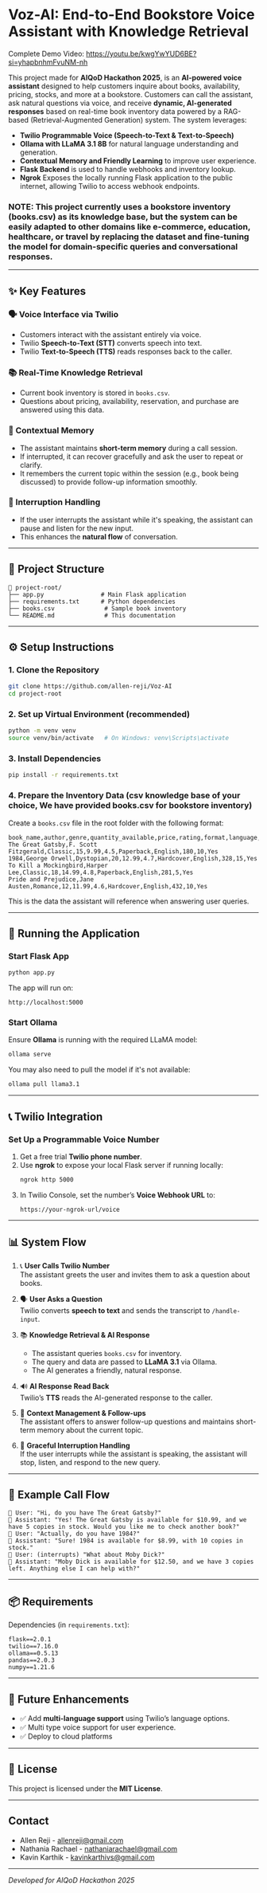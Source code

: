 # Voz-AI: End-to-End Bookstore Voice Assistant with Knowledge Retrieval

Complete Demo Video:
https://youtu.be/kwgYwYUD6BE?si=yhapbnhmFvuNM-nh

This project made for **AIQoD Hackathon 2025**, is an **AI-powered voice assistant** designed to help customers inquire about books, availability, pricing, stocks, and more at a bookstore. Customers can call the assistant, ask natural questions via voice, and receive **dynamic, AI-generated responses** based on real-time book inventory data powered by a RAG-based (Retrieval-Augmented Generation) system. The system leverages:

- **Twilio Programmable Voice (Speech-to-Text & Text-to-Speech)**
- **Ollama with LLaMA 3.1 8B** for natural language understanding and generation.
- **Contextual Memory and Friendly Learning** to improve user experience.
- **Flask Backend** is used to handle webhooks and inventory lookup.
- **Ngrok** Exposes the locally running Flask application to the public internet, allowing Twilio to access webhook endpoints.

### NOTE: This project currently uses a bookstore inventory (books.csv) as its knowledge base, but the system can be easily adapted to other domains like e-commerce, education, healthcare, or travel by replacing the dataset and fine-tuning the model for domain-specific queries and conversational responses.
---

## ✨ Key Features

### 🗣️ Voice Interface via Twilio
- Customers interact with the assistant entirely via voice.
- Twilio **Speech-to-Text (STT)** converts speech into text.
- Twilio **Text-to-Speech (TTS)** reads responses back to the caller.

### 📚 Real-Time Knowledge Retrieval
- Current book inventory is stored in `books.csv`.
- Questions about pricing, availability, reservation, and purchase are answered using this data.

### 🧠 Contextual Memory
- The assistant maintains **short-term memory** during a call session.
- If interrupted, it can recover gracefully and ask the user to repeat or clarify.
- It remembers the current topic within the session (e.g., book being discussed) to provide follow-up information smoothly.

### 🚪 Interruption Handling
- If the user interrupts the assistant while it's speaking, the assistant can pause and listen for the new input.
- This enhances the **natural flow** of conversation.

---

## 📂 Project Structure

```
📂 project-root/
├── app.py                # Main Flask application
├── requirements.txt      # Python dependencies
├── books.csv              # Sample book inventory
└── README.md              # This documentation
```

---

## ⚙️ Setup Instructions

### 1. Clone the Repository

```bash
git clone https://github.com/allen-reji/Voz-AI
cd project-root
```

### 2. Set up Virtual Environment (recommended)

```bash
python -m venv venv
source venv/bin/activate   # On Windows: venv\Scripts\activate
```

### 3. Install Dependencies

```bash
pip install -r requirements.txt
```

### 4. Prepare the Inventory Data (csv knowledge base of your choice, We have provided books.csv for bookstore inventory)

Create a `books.csv` file in the root folder with the following format:

```csv
book_name,author,genre,quantity_available,price,rating,format,language,pages,discount,bestseller
The Great Gatsby,F. Scott Fitzgerald,Classic,15,9.99,4.5,Paperback,English,180,10,Yes
1984,George Orwell,Dystopian,20,12.99,4.7,Hardcover,English,328,15,Yes
To Kill a Mockingbird,Harper Lee,Classic,18,14.99,4.8,Paperback,English,281,5,Yes
Pride and Prejudice,Jane Austen,Romance,12,11.99,4.6,Hardcover,English,432,10,Yes
```

This is the data the assistant will reference when answering user queries.

---

## 🏃 Running the Application

### Start Flask App
```bash
python app.py
```

The app will run on:
```
http://localhost:5000
```

### Start Ollama
Ensure **Ollama** is running with the required LLaMA model:
```bash
ollama serve
```
You may also need to pull the model if it's not available:
```bash
ollama pull llama3.1
```

---

## 📞 Twilio Integration

### Set Up a Programmable Voice Number
1. Get a free trial **Twilio phone number**.
2. Use **ngrok** to expose your local Flask server if running locally:
    ```bash
    ngrok http 5000
    ```
3. In Twilio Console, set the number’s **Voice Webhook URL** to:
    ```
    https://your-ngrok-url/voice
    ```

---

## 📊 System Flow

1. 📞 **User Calls Twilio Number**  
   The assistant greets the user and invites them to ask a question about books.

2. 🗣️ **User Asks a Question**  
   Twilio converts **speech to text** and sends the transcript to `/handle-input`.

3. 📚 **Knowledge Retrieval & AI Response**  
   - The assistant queries `books.csv` for inventory.
   - The query and data are passed to **LLaMA 3.1** via Ollama.
   - The AI generates a friendly, natural response.

4. 🔊 **AI Response Read Back**  
   Twilio’s **TTS** reads the AI-generated response to the caller.

5. 🔄 **Context Management & Follow-ups**  
   The assistant offers to answer follow-up questions and maintains short-term memory about the current topic.

6. 🚪 **Graceful Interruption Handling**  
   If the user interrupts while the assistant is speaking, the assistant will stop, listen, and respond to the new query.

---



## 🔧 Example Call Flow

```
👤 User: "Hi, do you have The Great Gatsby?"
🤖 Assistant: "Yes! The Great Gatsby is available for $10.99, and we have 5 copies in stock. Would you like me to check another book?"
👤 User: "Actually, do you have 1984?"
🤖 Assistant: "Sure! 1984 is available for $8.99, with 10 copies in stock."
👤 User: (interrupts) "What about Moby Dick?"
🤖 Assistant: "Moby Dick is available for $12.50, and we have 3 copies left. Anything else I can help with?"
```

---

## 📦 Requirements

Dependencies (in `requirements.txt`):
```
flask==2.0.1
twilio==7.16.0
ollama==0.5.13
pandas==2.0.3
numpy==1.21.6
```

---

## 🚀 Future Enhancements

- ✅ Add **multi-language support** using Twilio’s language options.
- ✅ Multi type voice support for user experience.
- ✅ Deploy to cloud platforms 

---

## 📝 License

This project is licensed under the **MIT License**.

---
## Contact

- Allen Reji - [allenreji@gmail.com](allenreji@gmail.com)
- Nathania Rachael - [nathaniarachael@gmail.com](nathaniarachael@gmail.com)
- Kavin Karthik - [kavinkarthivs@gmail.com](kavinkarthivs@gmail.com)

---
*Developed for AIQoD Hackathon 2025*
